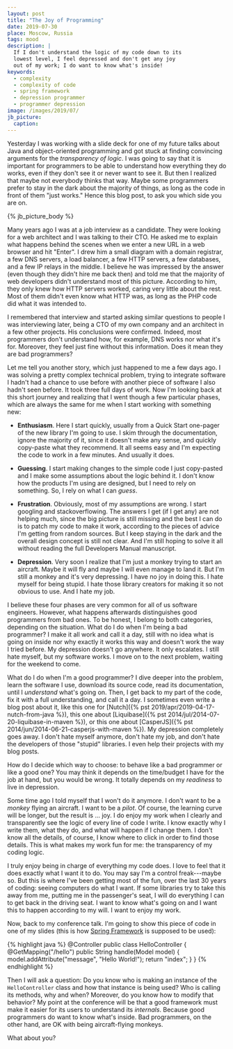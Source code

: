 ```yaml
---
layout: post
title: "The Joy of Programming"
date: 2019-07-30
place: Moscow, Russia
tags: mood
description: |
  If I don't understand the logic of my code down to its
  lowest level, I feel depressed and don't get any joy
  out of my work; I do want to know what's inside!
keywords:
  - complexity
  - complexity of code
  - spring framework
  - depression programmer
  - programmer depression
image: /images/2019/07/
jb_picture:
  caption:
---
```


Yesterday I was working with a slide deck for one of my future talks about
Java and object-oriented programming and got stuck at finding convincing
arguments for the _transparency of logic_. I was going to say that it is
important for programmers to be able to understand how everything they do
works, even if they don't see it or never want to see it. But then I realized
that maybe not everybody thinks that way. Maybe some programmers prefer
to stay in the dark about the majority of things,
as long as the code in front of them "just works." Hence this blog post,
to ask you which side you are on.

<!--more-->

{% jb_picture_body %}

Many years ago I was at a job interview as a candidate. They were looking for
a web architect and I was talking to their CTO. He asked me to explain what
happens behind the scenes when we enter a new URL in a web browser and hit "Enter".
I drew him a small diagram with a domain registrar, a few DNS servers,
a load balancer, a few HTTP servers, a few databases, and a few IP relays in the
middle. I believe he was impressed by the answer (even though they didn't hire me back then)
and told me that the majority of web developers didn't understand
most of this picture. According to him, they only knew how HTTP servers worked,
caring very little about the rest. Most of them didn't even know what HTTP was,
as long as the PHP code did what it was intended to.

I remembered that interview and started asking similar questions to people I was interviewing
later, being a CTO of my own company and an architect in a few other projects.
His conclusions were confirmed. Indeed, most programmers don't understand how, for example,
DNS works nor what it's for. Moreover, they feel just fine without this information.
Does it mean they are bad programmers?

Let me tell you another story, which just happened to me a few days ago. I was
solving a pretty complex technical problem, trying to integrate software
I hadn't had a chance to use before with another piece of software I also hadn't
seen before. It took three full days of work. Now I'm looking back at this
short journey and realizing that I went though a few particular phases, which are always
the same for me when I start working with something new:

  * **Enthusiasm**.
    Here I start quickly, usually from a Quick Start one-pager of the
    new library I'm going to use. I skim through the documentation, ignore
    the majority of it, since it doesn't make any sense, and quickly
    copy-paste what they recommend. It all seems easy and I'm expecting
    the code to work in a few minutes. And usually it does.

  * **Guessing**.
    I start making changes to the simple code I just copy-pasted and I make
    some assumptions about the logic behind it. I don't know how the products
    I'm using are designed, but I need to rely on something. So, I rely
    on what I can _guess_.

  * **Frustration**.
    Obviously, most of my assumptions are wrong. I start googling
    and stackoverflowing. The answers I get (if I get any) are not helping
    much, since the big picture is still missing and the best I can do
    is to patch my code to make it work, according to the pieces of advice
    I'm getting from random sources. But I keep staying in the dark
    and the overall design concept is still not clear. And I'm still hoping
    to solve it all without reading the full Developers Manual manuscript.

  * **Depression**.
    Very soon I realize that I'm just a monkey trying to start an aircraft.
    Maybe it will fly and maybe I will even manage to land it. But I'm still
    a monkey and it's very depressing. I have no joy in doing this. I hate
    myself for being stupid. I hate those library creators for making it
    so not obvious to use. And I hate my job.

I believe these four phases are very common for all of us software engineers.
However, what happens afterwards distinguishes good programmers from bad ones. To be
honest, I belong to both categories, depending on the situation. What
do I do when I'm being a bad programmer? I make it all work and call it a day, still
with no idea what is going on inside nor why exactly it works this way
and doesn't work the way I tried before. My depression doesn't go anywhere.
It only escalates. I still hate myself, but my software works. I move
on to the next problem, waiting for the weekend to come.

What do I do when I'm a good programmer? I dive deeper into the problem,
learn the software I use, download its source code, read its documentation,
until I _understand_ what's going on. Then, I get back to my part of the code,
fix it with a full understanding, and call it a day. I sometimes even
write a blog post about it, like
this one for [Nutch]({% pst 2019/apr/2019-04-17-nutch-from-java %}),
this one about [Liquibase]({% pst 2014/jul/2014-07-20-liquibase-in-maven %}),
or this one about [CasperJS]({% pst 2014/jun/2014-06-21-casperjs-with-maven %}).
My depression completely goes away. I don't hate myself anymore, don't hate
my job, and don't hate the developers of those "stupid" libraries. I even
help their projects with my blog posts.

How do I decide which way to choose: to behave like a bad programmer
or like a good one? You may think it depends on the time/budget I have
for the job at hand, but you would be wrong. It totally depends on my
_readiness_ to live in depression.

Some time ago I told myself that I won't do it anymore. I don't want to be
a _monkey_ flying an aircraft. I want to be a _pilot_. Of course, the learning
curve will be longer, but the result is ... joy. I do enjoy my work when I clearly
and transparently see the logic of every line of code I write. I know exactly
why I write them, what they do, and what will happen if I change them. I don't
know all the details, of course, I know where to click in order to find those
details. This is what makes my work fun for me: the transparency of my
coding logic.

I truly enjoy being in charge of everything my code does. I love to feel that it
does exactly what I want it to do. You may say I'm a control freak---maybe so.
But this is where I've been getting most of the fun, over the last 30 years of coding:
seeing computers do what I want. If some libraries try to take this away from me, putting
me in the passenger's seat, I will do everything I can to get back in the
driving seat. I want to know what's going on and I want this to happen according
to my will. I want to enjoy my work.

Now, back to my conference talk. I'm going to show this piece of code in one of my slides
(this is how [Spring Framework](https://spring.io/) is supposed to be used):

{% highlight java %}
@Controller
public class HelloController {
    @GetMapping("/hello")
    public String handle(Model model) {
        model.addAttribute("message", "Hello World!");
        return "index";
    }
}
{% endhighlight %}

Then I will ask a question: Do you know who is making an instance of the `HelloController`
class and how that instance is being used? Who is calling its methods, why
and when? Moreover, do you know how to modify that behavior? My point
at the conference will be that a good framework must make it easier for
its users to understand its _internals_. Because good programmers do want
to know what's inside. Bad programmers, on the other hand, are OK with
being aircraft-flying monkeys.

What about you?


